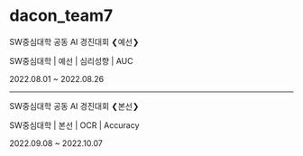 # dacon_team7
SW중심대학 공동 AI 경진대회 ❮예선❯


SW중심대학 | 예선 | 심리성향 | AUC


 2022.08.01 ~ 2022.08.26
 
 
-----
SW중심대학 공동 AI 경진대회 ❮본선❯

SW중심대학 | 본선 | OCR | Accuracy

2022.09.08 ~ 2022.10.07

